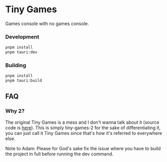 # Tiny Games

Games console with no games console.

### Development

```bash
pnpm install
pnpm tauri:dev
```

### Building

```bash
pnpm install
pnpm tauri:build
```

## FAQ

### Why 2?
The original Tiny Games is a mess and I don't wanna talk about it (source code is [here](https://github.com/c0mplexity0/tiny-games)). This is simply tiny-games-2 for the sake of differentiating it, you can just call it Tiny Games since that's how it's referred to everywhere else.

Note to Adam: Please for God's sake fix the issue where you have to build the project in full before running the dev command.